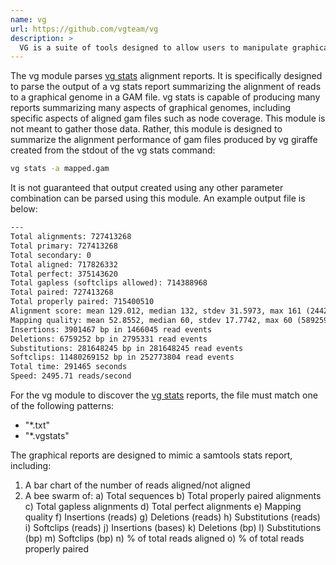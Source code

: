 ```yaml
---
name: vg
url: https://github.com/vgteam/vg
description: >
  VG is a suite of tools designed to allow users to manipulate graphical genomes, including aligning reads to graphical genomes.
---
```


The vg module parses [vg stats](https://github.com/vgteam/vg/wiki/Mapping-short-reads-with-Giraffe#evaluating-with-vg-stats) alignment reports. It is specifically designed to parse the output of a vg stats report summarizing the alignment of reads to a graphical genome in a GAM file.
vg stats is capable of producing many reports summarizing many aspects of graphical genomes, including specific aspects of aligned gam files such as node coverage. This module is not meant to gather those data. Rather, this module is designed to summarize the alignment performance of gam files produced by vg giraffe created from the stdout of the vg stats command:

```sh
vg stats -a mapped.gam
```

It is not guaranteed that output created using any other parameter combination can be parsed using this module.
An example output file is below:

```txt
---
Total alignments: 727413268
Total primary: 727413268
Total secondary: 0
Total aligned: 717826332
Total perfect: 375143620
Total gapless (softclips allowed): 714388968
Total paired: 727413268
Total properly paired: 715400510
Alignment score: mean 129.012, median 132, stdev 31.5973, max 161 (244205781 reads)
Mapping quality: mean 52.8552, median 60, stdev 17.7742, max 60 (589259353 reads)
Insertions: 3901467 bp in 1466045 read events
Deletions: 6759252 bp in 2795331 read events
Substitutions: 281648245 bp in 281648245 read events
Softclips: 11480269152 bp in 252773804 read events
Total time: 291465 seconds
Speed: 2495.71 reads/second
```

For the vg module to discover the [vg stats](https://github.com/vgteam/vg/wiki/Mapping-short-reads-with-Giraffe#evaluating-with-vg-stats) reports, the file must match one of the following patterns:

- "\*.txt"
- "\*.vgstats"

The graphical reports are designed to mimic a samtools stats report, including:
  1) A bar chart of the number of reads aligned/not aligned
  2) A bee swarm of:
     a) Total sequences
     b) Total properly paired alignments
     c) Total gapless alignments
     d) Total perfect alignments
     e) Mapping quality
     f) Insertions (reads)
     g) Deletions (reads)
     h) Substitutions (reads)
     i) Softclips (reads)
     j) Insertions (bases)
     k) Deletions (bp)
     l) Substitutions (bp)
     m) Softclips (bp)
     n) % of total reads aligned
     o) % of total reads properly paired

